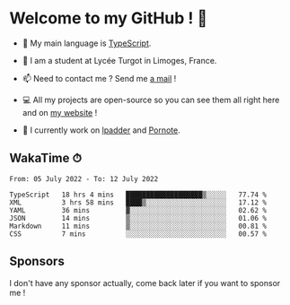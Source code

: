 # Welcome to my GitHub ! 🌃

- 🔭 My main language is [TypeScript](https://www.typescriptlang.org/).

- 🌱 I am a student at Lycée Turgot in Limoges, France.

- 📫 Need to contact me ? Send me <a href="mailto:mikkel@milescode.dev">a mail</a> !

- 💻 All my projects are open-source so you can see them all right here and on <a href="https://www.vexcited.ml">my website</a> !

- 👀 I currently work on [lpadder](https://github.com/Vexcited/lpadder) and [Pornote](https://github.com/Vexcited/Pornote).

## WakaTime ⏱

<!--START_SECTION:waka-->

```text
From: 05 July 2022 - To: 12 July 2022

TypeScript   18 hrs 4 mins   ███████████████████▒░░░░░   77.74 %
XML          3 hrs 58 mins   ████▒░░░░░░░░░░░░░░░░░░░░   17.12 %
YAML         36 mins         ▓░░░░░░░░░░░░░░░░░░░░░░░░   02.62 %
JSON         14 mins         ▒░░░░░░░░░░░░░░░░░░░░░░░░   01.06 %
Markdown     11 mins         ▒░░░░░░░░░░░░░░░░░░░░░░░░   00.81 %
CSS          7 mins          ░░░░░░░░░░░░░░░░░░░░░░░░░   00.57 %
```

<!--END_SECTION:waka-->

## Sponsors

I don't have any sponsor actually, come back later if you want to sponsor me !
